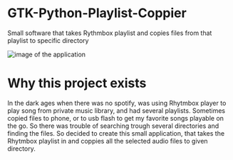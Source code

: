 # GTK-Python-Playlist-Coppier
Small software that takes Rythmbox playlist and copies files from that playlist to specific directory

![image of the application](https://lh3.googleusercontent.com/OcjER-JDMlZUIRdFwJCYzGcNC9R3fgL4vpZUnLck2QKZbPYflQFz8379Gg6qykHUhqY0FDK6mXn-pNgTqNMlNeHSpI4mGU5uW44J5SoG0zo8-Z6HjDy1clu59z5lxKu9k7HLzTcp2-qqfCQS040kJQ6x1A5pNBHXxKaaBSXr8pPhaQEg7ubH8dDJHT7yROS8nHKmomAWs8CYWVqr7iw4NXjE5nbr_Onii_lSWObu5byQgctZ1fzo7p8uAlGR5IwA56Sb91QftcQvaWJShYxM4ap-rVeUgIUTnSdHY24q_df3n9pbrCTtwvLdW0CiU9UDTyi26RaRJeYMi-THXWRypWykmTcdBlu5vqavi49QrTNL_scXwit1HOQMcpvzLQsqlRZ5LVkguZfO_iWYebRjv4Y2gLhISi2rxYiFRn0BRPqdfNjaxxLttdPgRCbyaTmUkrf_b3yKaws2I0SVU32BwLVCLh-D2qp6oL-5odoxcRl02BdHAOuE0PJ-RNqTjI_fq8jx8qKE5p3ellbEJRk_EQDs0_WnFiIYJyVuRinXe08j3rpHJ2p1UqK5wAgpwpG11xhGCJi0ZRGiQOYg4OawK5js4iKPJuU-v51pl45mXHRbXS6CwnkHULBzimOZLGUJhttPGShA54BWSJNf0x5FApcRIlmvMazLPQ=w761-h433-no)

# Why this project exists
In the dark ages when there was no spotify, was using Rhytmbox player to play song from private music library, and had several playlists.
Sometimes copied files to phone, or to usb flash to get my favorite songs playable on the go. So there was trouble of searching trough several directories and finding the files.
So decided to create this small application, that takes the Rhytmbox playlist in and coppies all the selected audio files to given directory.
